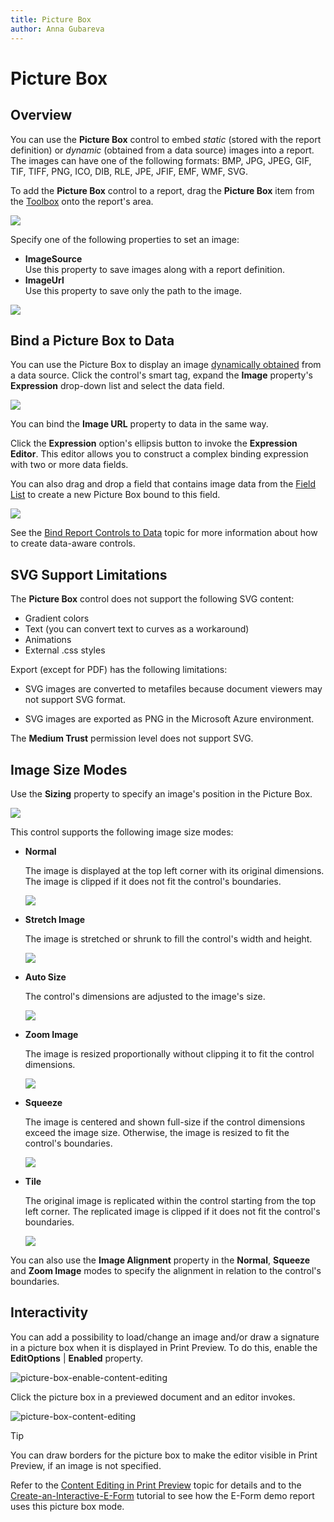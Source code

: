```yaml
---
title: Picture Box
author: Anna Gubareva
---
```

# Picture Box

## <a name="overview"></a>Overview

You can use the **Picture Box** control to embed _static_ (stored with the report definition) or _dynamic_ (obtained from a data source) images into a report. The images can have one of the following formats: BMP, JPG, JPEG, GIF, TIF, TIFF, PNG, ICO, DIB, RLE, JPE, JFIF, EMF, WMF, SVG.

To add the **Picture Box** control to a report, drag the **Picture Box** item from the [Toolbox](../../report-designer-tools/toolbox.md) onto the report's area.

![](../../../../../images/eurd-win-add-picture-box-to-report.png)


Specify one of the following properties to set an image:

- **ImageSource**  
    Use this property to save images along with a report definition.
- **ImageUrl**  
    Use this property to save only the path to the image.

![](../../../../../images/eurd-win-picture-box-image-property.png)

## Bind a Picture Box to Data
You can use the Picture Box to display an image [dynamically obtained](../../bind-to-data/bind-controls-to-data-expression-bindings.md) from a data source. Click the control's smart tag, expand the **Image** property's **Expression** drop-down list and select the data field.

![](../../../../../images/eurd-win-picture-box-bind-to-data.png)

You can bind the **Image URL** property to data in the same way. 

Click the **Expression** option's ellipsis button to invoke the **Expression Editor**. This editor allows you to construct a complex binding expression with two or more data fields.

You can also drag and drop a field that contains image data from the [Field List](../../report-designer-tools/ui-panels/field-list.md) to create a new Picture Box bound to this field.

![](../../../../../images/eurd-win-picture-box-drop-from-field-list.png)

See the [Bind Report Controls to Data](../../bind-to-data/bind-controls-to-data-expression-bindings.md) topic for more information about how to create data-aware controls.

## SVG Support Limitations

The **Picture Box** control does not support the following SVG content:

- Gradient colors
- Text (you can convert text to curves as a workaround)
- Animations
- External .css styles

Export (except for PDF) has the following limitations:

- SVG images are converted to metafiles because document viewers may not support SVG format.
    
- SVG images are exported as PNG in the Microsoft Azure environment.


The **Medium Trust** permission level does not support SVG.

## Image Size Modes

Use the **Sizing** property to specify an image's position in the Picture Box. 

![](../../../../../images/eurd-win-picture-box-sizing-property.png)

This control supports the following image size modes:

* **Normal**
    
    The image is displayed at the top left corner with its original dimensions. The image is clipped if it does not fit the control's boundaries. 

    ![](../../../../../images/eurd-win-picture-box-image-size-mode-normal.png)

* **Stretch Image**

    The image is stretched or shrunk to fill the control's width and height.

    ![](../../../../../images/eurd-win-picture-box-image-size-mode-stretch-image.png)

* **Auto Size**

    The control's dimensions are adjusted to the image's size.

    ![](../../../../../images/eurd-win-picture-box-image-size-mode-auto-size.png)

* **Zoom Image**

    The image is resized proportionally without clipping it to fit the control dimensions.

    ![](../../../../../images/eurd-win-picture-box-image-size-mode-zoom-image.png)

* **Squeeze**

    The image is centered and shown full-size if the control dimensions exceed the image size. Otherwise, the image is resized to fit the control's boundaries.

    ![](../../../../../images/eurd-win-picture-box-image-size-mode-squeeze.png)

* **Tile**

    The original image is replicated within the control starting from the top left corner. The replicated image is clipped if it does not fit the control's boundaries.

    ![](../../../../../images/eurd-win-picture-box-image-size-mode-tile.png)

You can also use the **Image Alignment** property in the **Normal**, **Squeeze** and **Zoom Image** modes to specify the alignment in relation to the control's boundaries.

## Interactivity

You can add a possibility to load/change an image and/or draw a signature in a picture box when it is displayed in Print Preview. To do this, enable the **EditOptions** | **Enabled** property.

![picture-box-enable-content-editing](../../../../../images/eurd-win-picture-box-enable-content-editing.png)

Click the picture box in a previewed document and an editor invokes.

![picture-box-content-editing](../../../../../images/eurd-win-picture-box-content-editing.png)

> [!Tip]
> You can draw borders for the picture box to make the editor visible in Print Preview, if an image is not specified.

Refer to the [Content Editing in Print Preview](..\..\provide-interactivity\edit-content-in-print-preview.md) topic for details and to the [Create-an-Interactive-E-Form](..\..\create-popular-reports\create-an-interactive-e-form.md) tutorial to see how the E-Form demo report uses this picture box mode.
